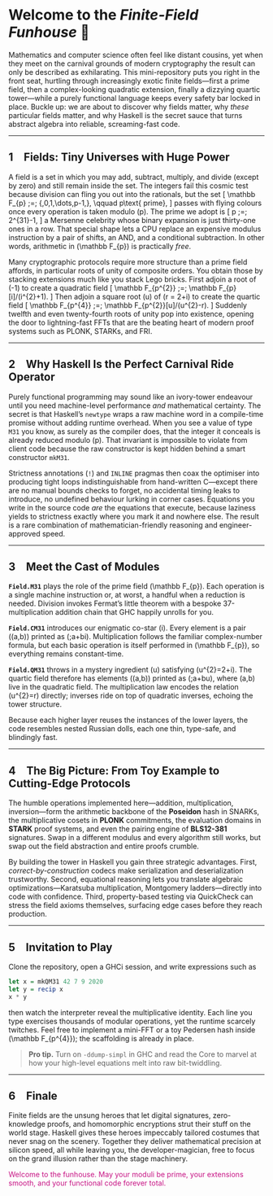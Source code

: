 # Welcome to the *Finite-Field Funhouse* 🎡  

Mathematics and computer science often feel like distant cousins, yet when they meet on the carnival grounds of modern cryptography the result can only be described as exhilarating.  This mini-repository puts you right in the front seat, hurtling through increasingly exotic finite fields—first a prime field, then a complex-looking quadratic extension, finally a dizzying quartic tower—while a purely functional language keeps every safety bar locked in place.  Buckle up: we are about to discover why fields matter, why *these* particular fields matter, and why Haskell is the secret sauce that turns abstract algebra into reliable, screaming-fast code.

---

## 1 Fields:  Tiny Universes with Huge Power  

A field is a set in which you may add, subtract, multiply, and divide (except by zero) and still remain inside the set.  The integers fail this cosmic test because division can fling you out into the rationals, but the set
\[
\mathbb F_{p} \;=\; \{\,0,1,\dots,p-1\,\},
\qquad p\text{ prime},
\]
passes with flying colours once every operation is taken modulo \(p\).  The prime we adopt is
\[
p \;=\; 2^{31}-1,
\]
a Mersenne celebrity whose binary expansion is just thirty-one ones in a row.  That special shape lets a CPU replace an expensive modulus instruction by a pair of shifts, an AND, and a conditional subtraction.  In other words, arithmetic in \(\mathbb F_{p}\) is practically *free*.

Many cryptographic protocols require more structure than a prime field affords, in particular roots of unity of composite orders.  You obtain those by stacking extensions much like you stack Lego bricks.  First adjoin a root of \(-1\) to create a quadratic field
\[
\mathbb F_{p^{2}} \;=\; \mathbb F_{p}[i]/(i^{2}+1).
\]
Then adjoin a square root \(u\) of \(r = 2+i\) to create the quartic field
\[
\mathbb F_{p^{4}} \;=\; \mathbb F_{p^{2}}[u]/(u^{2}-r).
\]
Suddenly twelfth and even twenty-fourth roots of unity pop into existence, opening the door to lightning-fast FFTs that are the beating heart of modern proof systems such as PLONK, STARKs, and FRI.

---

## 2 Why Haskell Is the Perfect Carnival Ride Operator  

Purely functional programming may sound like an ivory-tower endeavour until you need machine-level performance *and* mathematical certainty.  The secret is that Haskell’s `newtype` wraps a raw machine word in a compile-time promise without adding runtime overhead.  When you see a value of type `M31` you know, as surely as the compiler does, that the integer it conceals is already reduced modulo \(p\).  That invariant is impossible to violate from client code because the raw constructor is kept hidden behind a smart constructor `mkM31`.

Strictness annotations (`!`) and `INLINE` pragmas then coax the optimiser into producing tight loops indistinguishable from hand-written C—except there are no manual bounds checks to forget, no accidental timing leaks to introduce, no undefined behaviour lurking in corner cases.  Equations you write in the source code *are* the equations that execute, because laziness yields to strictness exactly where you mark it and nowhere else.  The result is a rare combination of mathematician-friendly reasoning and engineer-approved speed.

---

## 3 Meet the Cast of Modules  

**`Field.M31`** plays the role of the prime field \(\mathbb F_{p}\).  Each operation is a single machine instruction or, at worst, a handful when a reduction is needed.  Division invokes Fermat’s little theorem with a bespoke 37-multiplication addition chain that GHC happily unrolls for you.

**`Field.CM31`** introduces our enigmatic co-star \(i\).  Every element is a pair \((a,b)\) printed as \(\;a+bi\).  Multiplication follows the familiar complex-number formula, but each basic operation is itself performed in \(\mathbb F_{p}\), so everything remains constant-time.

**`Field.QM31`** throws in a mystery ingredient \(u\) satisfying \(u^{2}=2+i\).  The quartic field therefore has elements \((a,b)\) printed as \(\;a+bu\), where \(a,b\) live in the quadratic field.  The multiplication law encodes the relation \(u^{2}=r\) directly; inverses ride on top of quadratic inverses, echoing the tower structure.

Because each higher layer reuses the instances of the lower layers, the code resembles nested Russian dolls, each one thin, type-safe, and blindingly fast.

---

## 4 The Big Picture:  From Toy Example to Cutting-Edge Protocols  

The humble operations implemented here—addition, multiplication, inversion—form the arithmetic backbone of the **Poseidon** hash in SNARKs, the multiplicative cosets in **PLONK** commitments, the evaluation domains in **STARK** proof systems, and even the pairing engine of **BLS12-381** signatures.  Swap in a different modulus and every algorithm still works, but swap out the field abstraction and entire proofs crumble.

By building the tower in Haskell you gain three strategic advantages.  First, *correct-by-construction* codecs make serialization and deserialization trustworthy.  Second, equational reasoning lets you translate algebraic optimizations—Karatsuba multiplication, Montgomery ladders—directly into code with confidence.  Third, property-based testing via QuickCheck can stress the field axioms themselves, surfacing edge cases before they reach production.

---

## 5 Invitation to Play  

Clone the repository, open a GHCi session, and write expressions such as

```hs
let x = mkQM31 42 7 9 2020
let y = recip x
x * y
```


then watch the interpreter reveal the multiplicative identity.  Each line you type exercises thousands of modular operations, yet the runtime scarcely twitches.  Feel free to implement a mini-FFT or a toy Pedersen hash inside \(\mathbb F_{p^{4}}\); the scaffolding is already in place.

> **Pro tip.**  Turn on `-ddump-simpl` in GHC and read the Core to marvel at how your high-level equations melt into raw bit-twiddling.

---

## 6 Finale  

Finite fields are the unsung heroes that let digital signatures, zero-knowledge proofs, and homomorphic encryptions strut their stuff on the world stage.  Haskell gives these heroes impeccably tailored costumes that never snag on the scenery.  Together they deliver mathematical precision at silicon speed, all while leaving you, the developer-magician, free to focus on the grand illusion rather than the stage machinery.

<span style="color:mediumvioletred;">Welcome to the funhouse.  May your moduli be prime, your extensions smooth, and your functional code forever total.</span>
